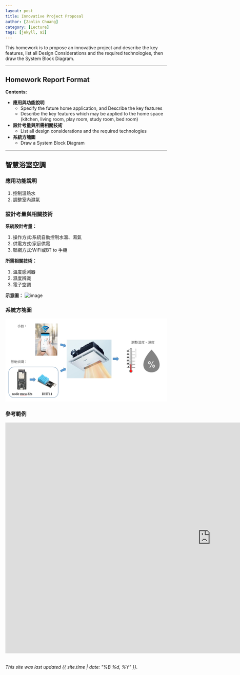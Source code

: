 ```yaml
---
layout: post
title: Innovative Project Proposal
author: [Zanlin Chuang]
category: [Lecture]
tags: [jekyll, ai]
---
```


This homework is to propose an innovative project and describe the key features, list all Design Considerations and the required technologies, then draw the System Block Diagram.

---
## Homework Report Format
**Contents:**<br>
* **應用與功能說明**
  - Specify the future home application, and Describe the key features
  - Describe the key features which may be applied to the home space (kitchen, living room, play room, study room, bed room)
* **設計考量與所需相關技術**
  - List all design considerations and the required technologies
* **系統方塊圖**
  - Draw a System Block Diagram

---
## 智慧浴室空調

### 應用功能說明
1. 控制溫熱水
2. 調整室內濕氣

### 設計考量與相關技術
**系統設計考量：**<br>
1. 操作方式:系統自動控制水溫、濕氣
2. 供電方式:家庭供電
4. 聯網方式:WiFi或BT to 手機

**所需相關技術：**
1. 溫度感測器
2. 濕度辨識
3. 電子空調

**示意圖：**
![image](https://user-images.githubusercontent.com/76434082/225627621-19b7b638-fed7-4621-9b95-14f55b2ee000.png)


### 系統方塊圖
![image](https://github.com/zanlin920601/MCU-project/blob/main/images/%E6%96%B9%E5%A1%8A%E5%9C%96.png)

### 參考範例
<iframe width="1280" height="720" src="https://www.youtube.com/embed/CfGM0m4z9ic" title="🧖大金浴室專用空調↪️冷氣加上浴室暖風乾燥機..." frameborder="0" allow="accelerometer; autoplay; clipboard-write; encrypted-media; gyroscope; picture-in-picture; web-share" allowfullscreen></iframe>
<br>
<br>

*This site was last updated {{ site.time | date: "%B %d, %Y" }}.*


